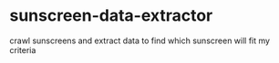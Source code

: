 # sunscreen-data-extractor
crawl sunscreens and extract data to find which sunscreen will fit my criteria
